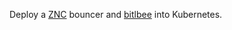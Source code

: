Deploy a [ZNC][] bouncer and [bitlbee][] into Kubernetes.

[ZNC]: https://wiki.znc.in/ZNC
[bitlbee]: https://www.bitlbee.org/main.php/news.r.html
